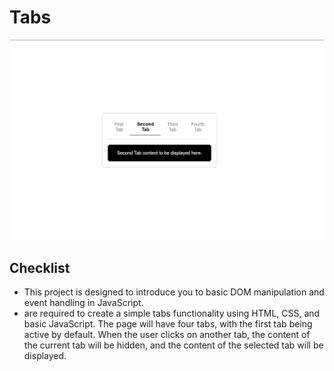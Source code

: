 # Tabs

![Submission Checklist](screenshot.png)

## Checklist
- This project is designed to introduce you to basic DOM manipulation and event handling in JavaScript.
-  are required to create a simple tabs functionality using HTML, CSS, and basic JavaScript. The page will have four tabs, with the first tab being active by default. When the user clicks on another tab, the content of the current tab will be hidden, and the content of the selected tab will be displayed.